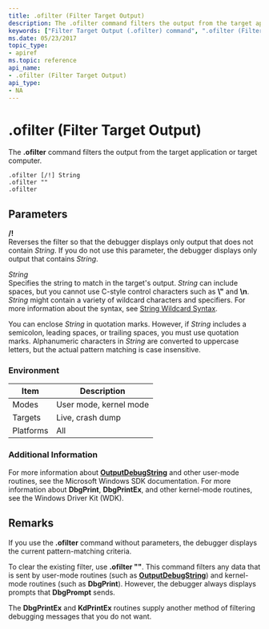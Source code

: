 ```yaml
---
title: .ofilter (Filter Target Output)
description: The .ofilter command filters the output from the target application or target computer.
keywords: ["Filter Target Output (.ofilter) command", ".ofilter (Filter Target Output) Windows Debugging"]
ms.date: 05/23/2017
topic_type:
- apiref
ms.topic: reference
api_name:
- .ofilter (Filter Target Output)
api_type:
- NA
---
```


# .ofilter (Filter Target Output)


The **.ofilter** command filters the output from the target application or target computer.

```dbgcmd
.ofilter [/!] String 
.ofilter "" 
.ofilter 
```

## <span id="ddk_meta_filter_target_output_dbg"></span><span id="DDK_META_FILTER_TARGET_OUTPUT_DBG"></span>Parameters


<span id="_______________"></span> **/!**   
Reverses the filter so that the debugger displays only output that does not contain *String*. If you do not use this parameter, the debugger displays only output that contains *String*.

<span id="_______String______"></span><span id="_______string______"></span><span id="_______STRING______"></span> *String*   
Specifies the string to match in the target's output. *String* can include spaces, but you cannot use C-style control characters such as **\\"** and **\\n**. *String* might contain a variety of wildcard characters and specifiers. For more information about the syntax, see [String Wildcard Syntax](string-wildcard-syntax.md).

You can enclose *String* in quotation marks. However, if *String* includes a semicolon, leading spaces, or trailing spaces, you must use quotation marks. Alphanumeric characters in *String* are converted to uppercase letters, but the actual pattern matching is case insensitive.

### Environment

|  Item  | Description          |
|--------|----------------------|
|Modes   |User mode, kernel mode|
|Targets |Live, crash dump      |
|Platforms|All                  |

 

### Additional Information

For more information about [**OutputDebugString**](/windows/win32/api/debugapi/nf-debugapi-outputdebugstringw) and other user-mode routines, see the Microsoft Windows SDK documentation. For more information about **DbgPrint**, **DbgPrintEx**, and other kernel-mode routines, see the Windows Driver Kit (WDK).

## Remarks

If you use the **.ofilter** command without parameters, the debugger displays the current pattern-matching criteria.

To clear the existing filter, use **.ofilter ""**. This command filters any data that is sent by user-mode routines (such as [**OutputDebugString**](/windows/win32/api/debugapi/nf-debugapi-outputdebugstringw)) and kernel-mode routines (such as **DbgPrint**). However, the debugger always displays prompts that **DbgPrompt** sends.

The **DbgPrintEx** and **KdPrintEx** routines supply another method of filtering debugging messages that you do not want.

 

